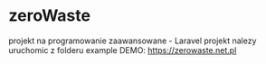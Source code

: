 # zeroWaste
projekt na programowanie zaawansowane - Laravel
projekt nalezy uruchomic z folderu example
DEMO:
https://zerowaste.net.pl
